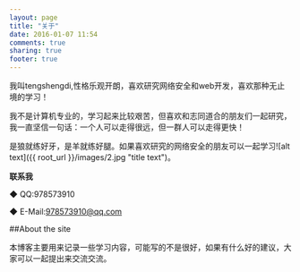 ```yaml
---
layout: page
title: "关于"
date: 2016-01-07 11:54
comments: true
sharing: true
footer: true
---
```

我叫tengshengdi,性格乐观开朗，喜欢研究网络安全和web开发，喜欢那种无止境的学习！

我不是计算机专业的，学习起来比较艰苦，但喜欢和志同道合的朋友们一起研究，我一直坚信一句话：一个人可以走得很远，但一群人可以走得更快！

是狼就练好牙，是羊就练好腿。如果喜欢研究的网络安全的朋友可以一起学习![alt text]({{ root_url }}/images/2.jpg "title text")。

**联系我**

◆ QQ:978573910

◆ E-Mail:978573910@qq.com

##About the site

本博客主要用来记录一些学习内容，可能写的不是很好，如果有什么好的建议，大家可以一起提出来交流交流。